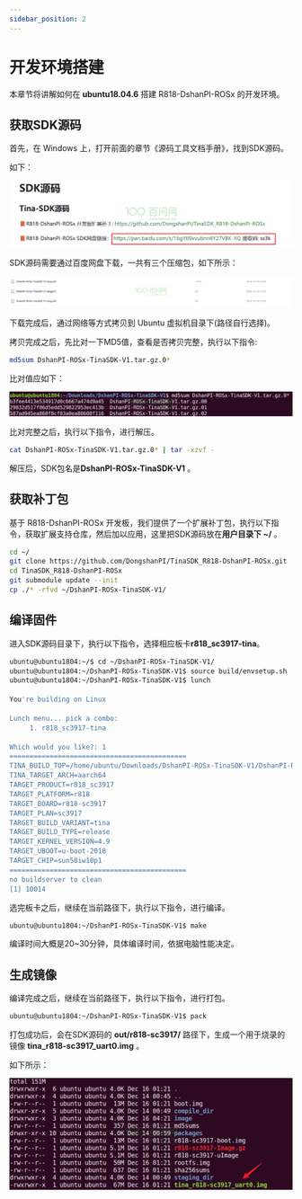 ```yaml
---
sidebar_position: 2
---
```

# 开发环境搭建

本章节将讲解如何在 **ubuntu18.04.6** 搭建 R818-DshanPI-ROSx 的开发环境。

## 获取SDK源码

首先，在 Windows 上，打开前面的章节《源码工具文档手册》，找到SDK源码。

如下：

![image-20241216193933542](images/image-20241216193933542.png)

SDK源码需要通过百度网盘下载，一共有三个压缩包，如下所示：

![image-20241216194220831](images/image-20241216194220831.png)

下载完成后，通过网络等方式拷贝到 Ubuntu 虚拟机目录下(路径自行选择)。

拷贝完成之后，先比对一下MD5值，查看是否拷贝完整，执行以下指令:

~~~bash
md5sum DshanPI-ROSx-TinaSDK-V1.tar.gz.0*
~~~

比对值应如下：

![image-20241216194811704](images/image-20241216194811704.png)

比对完整之后，执行以下指令，进行解压。

~~~bash
cat DshanPI-ROSx-TinaSDK-V1.tar.gz.0* | tar -xzvf -
~~~

解压后，SDK包名是**DshanPI-ROSx-TinaSDK-V1** 。

## 获取补丁包

基于 R818-DshanPI-ROSx 开发板，我们提供了一个扩展补丁包，执行以下指令，获取扩展支持仓库，然后加以应用，这里把SDK源码放在**用户目录下 ~/** 。

~~~bash
cd ~/
git clone https://github.com/DongshanPI/TinaSDK_R818-DshanPI-ROSx.git
cd TinaSDK_R818-DshanPI-ROSx
git submodule update --init
cp ./* -rfvd ~/DshanPI-ROSx-TinaSDK-V1/
~~~

## 编译固件

进入SDK源码目录下，执行以下指令，选择相应板卡**r818_sc3917-tina**。

~~~bash
ubuntu@ubuntu1804:~/$ cd ~/DshanPI-ROSx-TinaSDK-V1/
ubuntu@ubuntu1804:~/DshanPI-ROSx-TinaSDK-V1$ source build/envsetup.sh
ubuntu@ubuntu1804:~/DshanPI-ROSx-TinaSDK-V1$ lunch

You're building on Linux

Lunch menu... pick a combo:
     1. r818_sc3917-tina

Which would you like?: 1
============================================
TINA_BUILD_TOP=/home/ubuntu/Downloads/DshanPI-ROSx-TinaSDK-V1/DshanPI-ROSx-TinaSDK-V1
TINA_TARGET_ARCH=aarch64
TARGET_PRODUCT=r818_sc3917
TARGET_PLATFORM=r818
TARGET_BOARD=r818-sc3917
TARGET_PLAN=sc3917
TARGET_BUILD_VARIANT=tina
TARGET_BUILD_TYPE=release
TARGET_KERNEL_VERSION=4.9
TARGET_UBOOT=u-boot-2018
TARGET_CHIP=sun50iw10p1
============================================
no buildserver to clean
[1] 10014
~~~

选完板卡之后，继续在当前路径下，执行以下指令，进行编译。

~~~bash
ubuntu@ubuntu1804:~/DshanPI-ROSx-TinaSDK-V1$ make
~~~

编译时间大概是20~30分钟，具体编译时间，依据电脑性能决定。

## 生成镜像

编译完成之后，继续在当前路径下，执行以下指令，进行打包。

~~~bash
ubuntu@ubuntu1804:~/DshanPI-ROSx-TinaSDK-V1$ pack
~~~

打包成功后，会在SDK源码的 **out/r818-sc3917/** 路径下，生成一个用于烧录的镜像 **tina_r818-sc3917_uart0.img** 。

如下所示：

![image-20241216201158251](images/image-20241216201158251.png)

